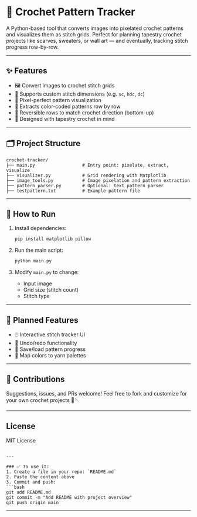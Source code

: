 
# 🧶 Crochet Pattern Tracker

A Python-based tool that converts images into pixelated crochet patterns and visualizes them as stitch grids. Perfect for planning tapestry crochet projects like scarves, sweaters, or wall art — and eventually, tracking stitch progress row-by-row.

---

## ✨ Features

- 🖼️ Convert images to crochet stitch grids
- 🎨 Supports custom stitch dimensions (e.g. `sc`, `hdc`, `dc`)
- 🔲 Pixel-perfect pattern visualization
- 📄 Extracts color-coded patterns row by row
- 🔁 Reversible rows to match crochet direction (bottom-up)
- 🧵 Designed with tapestry crochet in mind

---

## 🗂️ Project Structure

```
crochet-tracker/
├── main.py                  # Entry point: pixelate, extract, visualize
├── visualizer.py            # Grid rendering with Matplotlib
├── image_tools.py           # Image pixelation and pattern extraction
├── pattern_parser.py        # Optional: text pattern parser
├── testpattern.txt          # Example pattern file
```

---

## 🧪 How to Run

1. Install dependencies:
   ```bash
   pip install matplotlib pillow
   ```

2. Run the main script:
   ```bash
   python main.py
   ```

3. Modify `main.py` to change:
   - Input image
   - Grid size (stitch count)
   - Stitch type

---

## 🚧 Planned Features

- 🖱️ Interactive stitch tracker UI
- 🔄 Undo/redo functionality
- 💾 Save/load pattern progress
- 🧶 Map colors to yarn palettes

---

## 🤝 Contributions

Suggestions, issues, and PRs welcome! Feel free to fork and customize for your own crochet projects 🎨🪡


---

## License

MIT License
```

---

### ✅ To use it:
1. Create a file in your repo: `README.md`
2. Paste the content above
3. Commit and push:
```bash
git add README.md
git commit -m "Add README with project overview"
git push origin main
```

---

